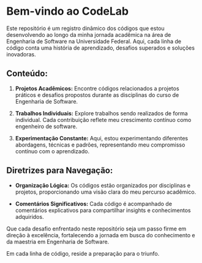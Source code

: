 # Bem-vindo ao CodeLab 

Este repositório é um registro dinâmico dos códigos que estou desenvolvendo ao longo da minha jornada acadêmica na área de Engenharia de Software na Universidade Federal. Aqui, cada linha de código conta uma história de aprendizado, desafios superados e soluções inovadoras.

## Conteúdo:

1. **Projetos Acadêmicos:** Encontre códigos relacionados a projetos práticos e desafios propostos durante as disciplinas do curso de Engenharia de Software.

2. **Trabalhos Individuais:** Explore trabalhos sendo realizados de forma individual. Cada contribuição reflete meu crescimento contínuo como engenheiro de software.

3. **Experimentação Constante:** Aqui, estou experimentando diferentes abordagens, técnicas e padrões, representando meu compromisso contínuo com o aprendizado.

## Diretrizes para Navegação:

- **Organização Lógica:** Os códigos estão organizados por disciplinas e projetos, proporcionando uma visão clara do meu percurso acadêmico.
  
- **Comentários Significativos:** Cada código é acompanhado de comentários explicativos para compartilhar insights e conhecimentos adquiridos.

Que cada desafio enfrentado neste repositório seja um passo firme em direção à excelência, fortalecendo a jornada em busca do conhecimento e da maestria em Engenharia de Software.

Em cada linha de código, reside a preparação para o triunfo. 
